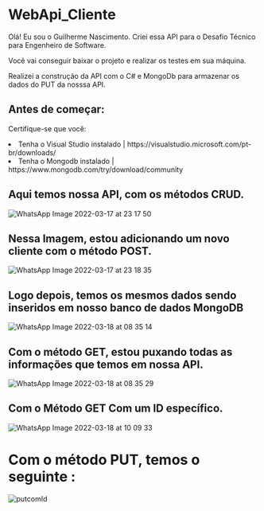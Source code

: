 # WebApi_Cliente



Olá! Eu sou o Guilherme Nascimento. Criei essa API para o Desafio Técnico para Engenheiro de Software. 

Você vai conseguir baixar o projeto e realizar os testes em sua máquina.

Realizei a construção da API com o C# e MongoDb para armazenar os dados do PUT da nosssa API.

## Antes de começar:

Certifique-se que você:

<li>Tenha o Visual Studio instalado | https://visualstudio.microsoft.com/pt-br/downloads/ </li>
<li>Tenha o Mongodb instalado | https://www.mongodb.com/try/download/community</li>


## Aqui temos nossa API, com os métodos CRUD. 
![WhatsApp Image 2022-03-17 at 23 17 50](https://user-images.githubusercontent.com/39226507/158925782-16e355f8-6351-42eb-bc71-ca7b7e5f7cc5.jpeg)

## Nessa Imagem, estou adicionando um novo cliente com o método POST.
![WhatsApp Image 2022-03-17 at 23 18 35](https://user-images.githubusercontent.com/39226507/158998150-f3bd60fd-7d74-4a85-9381-7f7db2956cf4.jpeg)

## Logo depois, temos os mesmos dados sendo inseridos em nosso banco de dados MongoDB
![WhatsApp Image 2022-03-18 at 08 35 14](https://user-images.githubusercontent.com/39226507/158998184-66deb8bd-ab8e-476e-b597-0416295e9c0c.jpeg)

## Com o método GET, estou puxando todas as informações que temos em nossa API.
![WhatsApp Image 2022-03-18 at 08 35 29](https://user-images.githubusercontent.com/39226507/158998307-bdae96ae-e9ff-47c6-92d6-d6fb66aa3238.jpeg)

## Com o Método GET Com um ID específico.
![WhatsApp Image 2022-03-18 at 10 09 33](https://user-images.githubusercontent.com/39226507/159008799-997f717f-d45b-43fc-82cc-cb37bb122f17.jpeg)

# Com o método PUT, temos o seguinte :
![putcomId](https://user-images.githubusercontent.com/39226507/159009274-ec63e524-57ba-4dea-b298-753f8ccf14c0.PNG)






